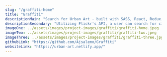 ```yaml
---
slug: "/graffiti-home"
title: "Graffiti"
descriptionMain: "Search for Urban Art - built with SASS, React, Redux, Bootstrap, Express, Node, Redux Form and Flickr's API including NPM packages such as Axios, React-Responsive-Carousel, React-Scroll-Parallax, Redux-Thunk and Redux-Persist"
descriptionSecondary: "Utilizing Flickr's API, a user can search for cities and it's related Graffiti, Murals, Street Art and Tags. By clicking the drop down, they can search by pre-defined cities or types of Graffiti."
imageOne: ../assets/images/project-images/graffiti/graffiti-home.jpeg
imageTwo: ../assets/images/project-images/graffiti/graffiti-two.jpeg
imageThree: ../assets/images/project-images/graffiti/graffiti-three.jpg
githubLink: "https://github.com/Ajsalemo/Graffiti"
websiteLink: "https://urban-art.netlify.app/"
---
```

